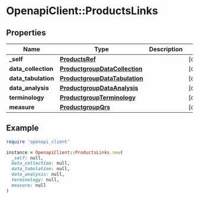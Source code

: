 # OpenapiClient::ProductsLinks

## Properties

| Name | Type | Description | Notes |
| ---- | ---- | ----------- | ----- |
| **_self** | [**ProductsRef**](ProductsRef.md) |  | [optional] |
| **data_collection** | [**ProductgroupDataCollection**](ProductgroupDataCollection.md) |  | [optional] |
| **data_tabulation** | [**ProductgroupDataTabulation**](ProductgroupDataTabulation.md) |  | [optional] |
| **data_analysis** | [**ProductgroupDataAnalysis**](ProductgroupDataAnalysis.md) |  | [optional] |
| **terminology** | [**ProductgroupTerminology**](ProductgroupTerminology.md) |  | [optional] |
| **measure** | [**ProductgroupQrs**](ProductgroupQrs.md) |  | [optional] |

## Example

```ruby
require 'openapi_client'

instance = OpenapiClient::ProductsLinks.new(
  _self: null,
  data_collection: null,
  data_tabulation: null,
  data_analysis: null,
  terminology: null,
  measure: null
)
```

